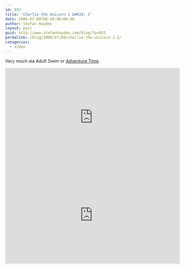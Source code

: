 ```yaml
---
id: 932
title: 'Charlie the Unicorn 1 &#038; 2'
date: 2008-07-09T08:49:06+00:00
author: Stefan Hayden
layout: post
guid: http://www.stefanhayden.com/blog/?p=932
permalink: /blog/2008/07/09/charlie-the-unicorn-1-2/
categories:
  - video
---
```

Very much ala Adult Swim or <a href="http://youtube.com/watch?v=LNVYWJOEy9A">Adventure Time</a>.

<iframe width="560" height="315" src="https://www.youtube.com/embed/CsGYh8AacgY" title="YouTube video player" frameborder="0" allow="accelerometer; autoplay; clipboard-write; encrypted-media; gyroscope; picture-in-picture" allowfullscreen></iframe>

<iframe width="560" height="315" src="https://www.youtube.com/embed/QFCSXr6qnv4" title="YouTube video player" frameborder="0" allow="accelerometer; autoplay; clipboard-write; encrypted-media; gyroscope; picture-in-picture" allowfullscreen></iframe>
